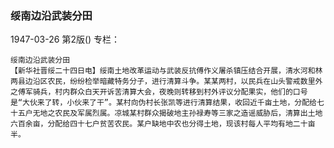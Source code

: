 ### 绥南边沿武装分田

1947-03-26
第2版()
专栏：

    绥南边沿武装分田
    【新华社晋绥二十四日电】绥南土地改革运动与武装反抗傅作义屠杀镇压结合开展，清水河和林两县边沿区农民，纷纷检举暗藏特务分子，进行清算斗争。某某两村，以民兵在山头警戒数里外之傅军骑兵，村内群众白天开诉苦清算大会，夜晚则转移到村外评议分配果实，他们的口号是“大伙来了转，小伙来了干”。某村向伪村长张凯等进行清算结果，收回近千亩土地，分配给七十五户无地之农民及军属烈属。凉城某村群众揭破地主孙禄寿等三家之造谣威胁后，清算出土地六百余亩，分配给四十七户贫苦农民。某户缺地中农也分得土地，现该村每人平均有地二十亩半。
